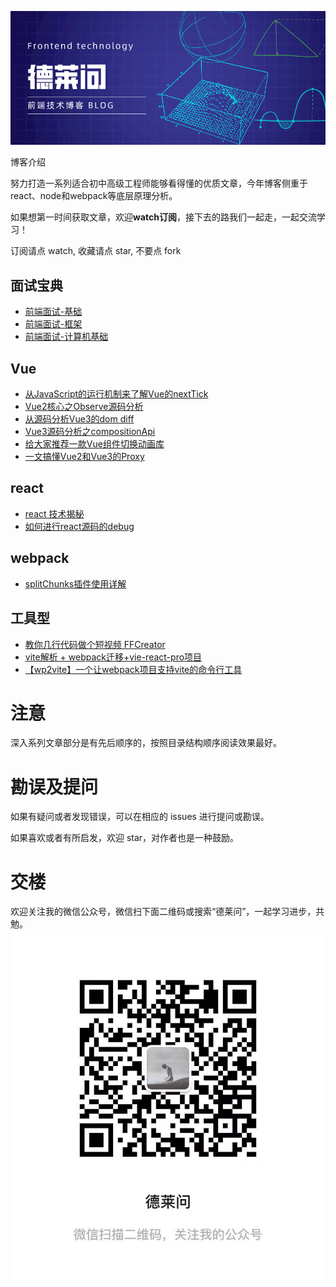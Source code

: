 ![](https://raw.githubusercontent.com/dravenww/blob/master/draven.png)

博客介绍

努力打造一系列适合初中高级工程师能够看得懂的优质文章，今年博客侧重于react、node和webpack等底层原理分析。

如果想第一时间获取文章，欢迎**watch订阅**，接下去的路我们一起走，一起交流学习！

订阅请点 watch, 收藏请点 star, 不要点 fork


## 面试宝典
- [前端面试-基础](https://github.com/dravenww/blob/issues/2)
- [前端面试-框架](https://github.com/dravenww/blob/issues/3)
- [前端面试-计算机基础](https://github.com/dravenww/blob/issues/4)

## Vue

- [从JavaScript的运行机制来了解Vue的nextTick](https://github.com/dravenww/blob/issues/5)
- [Vue2核心之Observe源码分析](https://github.com/dravenww/blob/issues/6)
- [从源码分析Vue3的dom diff](https://github.com/dravenww/blob/issues/7)
- [Vue3源码分析之compositionApi](https://github.com/dravenww/blob/issues/8)
- [给大家推荐一款Vue组件切换动画库](https://github.com/dravenww/blob/issues/10)
- [一文搞懂Vue2和Vue3的Proxy](https://github.com/dravenww/blob/issues/11)

## react

- [react 技术揭秘](https://react.iamkasong.com/)
- [如何进行react源码的debug](https://github.com/dravenww/blob/issues/1)

## webpack
- [splitChunks插件使用详解](https://github.com/dravenww/blob/issues/9)

## 工具型
- [教你几行代码做个短视频 FFCreator](https://github.com/dravenww/blob/issues/12)
- [vite解析 + webpack迁移+vie-react-pro项目](https://github.com/dravenww/blob/issues/13)
- [【wp2vite】一个让webpack项目支持vite的命令行工具](https://github.com/dravenww/blob/issues/14)

# 注意
深入系列文章部分是有先后顺序的，按照目录结构顺序阅读效果最好。

# 勘误及提问
如果有疑问或者发现错误，可以在相应的 issues 进行提问或勘误。


如果喜欢或者有所启发，欢迎 star，对作者也是一种鼓励。

# 交楼
欢迎关注我的微信公众号，微信扫下面二维码或搜索“德莱问”，一起学习进步，共勉。
![](https://raw.githubusercontent.com/dravenww/blob/master/erweima.jpeg)

